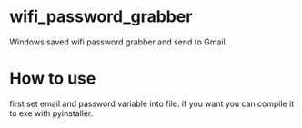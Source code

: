 # wifi_password_grabber
Windows saved wifi password grabber and send to Gmail.

# How to use
first set email and password variable into file.
if you want you can compile it to exe with pyinstaller.
